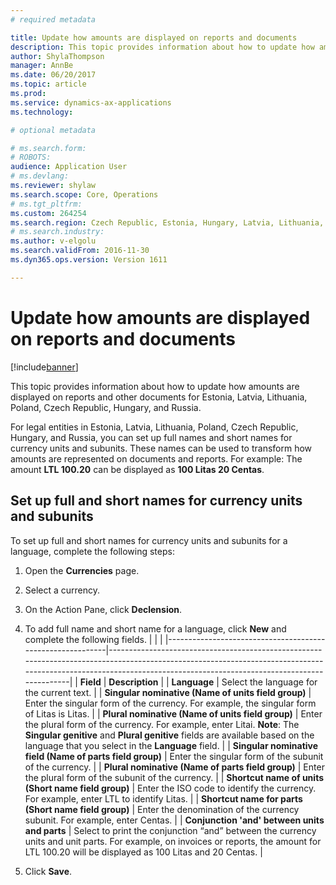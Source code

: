 ```yaml
---
# required metadata

title: Update how amounts are displayed on reports and documents
description: This topic provides information about how to update how amounts are displayed on reports and other documents for Estonia, Latvia, Lithuania, Poland, Czech Republic, Hungary, and Russia.
author: ShylaThompson
manager: AnnBe
ms.date: 06/20/2017
ms.topic: article
ms.prod: 
ms.service: dynamics-ax-applications
ms.technology: 

# optional metadata

# ms.search.form: 
# ROBOTS: 
audience: Application User
# ms.devlang: 
ms.reviewer: shylaw
ms.search.scope: Core, Operations
# ms.tgt_pltfrm: 
ms.custom: 264254
ms.search.region: Czech Republic, Estonia, Hungary, Latvia, Lithuania, Poland, Russia
# ms.search.industry: 
ms.author: v-elgolu
ms.search.validFrom: 2016-11-30
ms.dyn365.ops.version: Version 1611

---
```


# Update how amounts are displayed on reports and documents

[!include[banner](../includes/banner.md)]


This topic provides information about how to update how amounts are displayed on reports and other documents for Estonia, Latvia, Lithuania, Poland, Czech Republic, Hungary, and Russia.

For legal entities in Estonia, Latvia, Lithuania, Poland, Czech Republic, Hungary, and Russia, you can set up full names and short names for currency units and subunits. These names can be used to transform how amounts are represented on documents and reports. For example: The amount **LTL 100.20** can be displayed as **100 Litas 20 Centas**.

## Set up full and short names for currency units and subunits
To set up full and short names for currency units and subunits for a language, complete the following steps:

1.  Open the **Currencies** page.
2.  Select a currency.
3.  On the Action Pane, click **Declension**.
4.  To add full name and short name for a language, click **New** and complete the following fields.
    |                                                           |                                                                                                                                                                                                                    |
    |-----------------------------------------------------------|--------------------------------------------------------------------------------------------------------------------------------------------------------------------------------------------------------------------|
    | **Field**                                                 | **Description**                                                                                                                                                                                                    |
    | **Language**                                              | Select the language for the current text.                                                                                                                                                                          |
    | **Singular nominative (Name of units field group)**       | Enter the singular form of the currency. For example, the singular form of Litas is Litas.                                                                                                                         |
    | **Plural nominative (Name of units field group)**         | Enter the plural form of the currency. For example, enter Litai. **Note**: The **Singular genitive** and **Plural genitive** fields are available based on the language that you select in the **Language** field. |
    | **Singular nominative field (Name of parts field group)** | Enter the singular form of the subunit of the currency.                                                                                                                                                            |
    | **Plural nominative (Name of parts field group)**         | Enter the plural form of the subunit of the currency.                                                                                                                                                              |
    | **Shortcut name of units (Short name field group)**       | Enter the ISO code to identify the currency. For example, enter LTL to identify Litas.                                                                                                                             |
    | **Shortcut name for parts (Short name field group)**      | Enter the denomination of the currency subunit. For example, enter Centas.                                                                                                                                         |
    | **Conjunction 'and' between units and parts**             | Select to print the conjunction “and” between the currency units and unit parts. For example, on invoices or reports, the amount for LTL 100.20 will be displayed as 100 Litas and 20 Centas.                      |

5.  Click **Save**.




